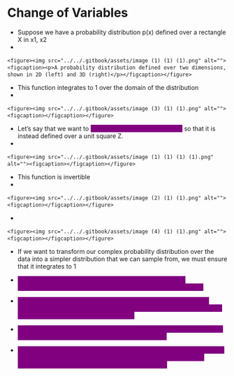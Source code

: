 # Change of Variables

* Suppose we have a probability distribution p(x) defined over a rectangle X in x1, x2
*

    <figure><img src="../../.gitbook/assets/image (1) (1) (1).png" alt=""><figcaption><p>A probability distribution defined over two dimensions, shown in 2D (left) and 3D (right)</p></figcaption></figure>
* This function integrates to 1 over the domain of the distribution
*

    <figure><img src="../../.gitbook/assets/image (3) (1) (1).png" alt=""><figcaption></figcaption></figure>
* Let’s say that we want to <mark style="color:purple;background-color:purple;">**shift and scale this distribution**</mark> so that it is instead defined over a unit square Z.
*

    <figure><img src="../../.gitbook/assets/image (1) (1) (1) (1).png" alt=""><figcaption></figcaption></figure>
* This function is invertible
*

    <figure><img src="../../.gitbook/assets/image (2) (1) (1).png" alt=""><figcaption></figcaption></figure>
*

    <figure><img src="../../.gitbook/assets/image (4) (1) (1).png" alt=""><figcaption></figcaption></figure>
* If we want to transform our complex probability distribution over the data into a simpler distribution that we can sample from, we must ensure that it integrates to 1
* <mark style="color:purple;background-color:purple;">**We need to multiply the new probability distribution by a normalization factor that is equal to the relative change in area**</mark>



* <mark style="color:purple;background-color:purple;">Encoder learns the transformations like scaling, shifting, and other adjustments to map the data from the latent space (simple distribution) to the data space (complex distribution).</mark>
* <mark style="color:purple;background-color:purple;">Decoder learns the inverse transformations to bring the data back from the complex data space to the simpler latent space.</mark>
* <mark style="color:purple;background-color:purple;">Change of variables ensures that the probabilities are adjusted properly during these transformations, making sure the mapping between encoder and decoder remains mathematically valid.</mark>
